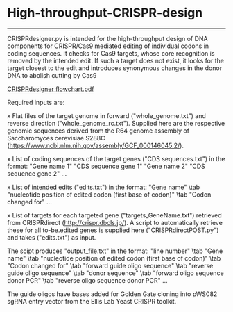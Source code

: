# High-throughput-CRISPR-design

********************************************************************************************************************************************************

CRISPRdesigner.py is intended for the high-throughput design of DNA components for CRISPR/Cas9 mediated editing of individual codons in coding sequences.
It checks for Cas9 targets, whose core recognition is removed by the intended edit. 
If such a target does not exist, it looks for the target closest to the edit and introduces synonymous changes in the donor DNA to abolish cutting by Cas9 

[CRISPRdesigner flowchart.pdf](https://github.com/Stefan-A-Hoffmann/High-throughput-CRISPR-design/files/7353333/CRISPRdesigner.flowchart.pdf)


Required inputs are:

x Flat files of the target genome in forward ("whole_genome.txt") and reverse direction ("whole_genome_rc.txt").
  Supplied here are the respective genomic sequences derived from the R64 genome assembly of Saccharomyces cerevisiae S288C (https://www.ncbi.nlm.nih.gov/assembly/GCF_000146045.2/).

x List of coding sequences of the target genes ("CDS sequences.txt") in the format:
  "Gene name 1"
  "CDS sequence gene 1"
  "Gene name 2"
  "CDS sequence gene 2"
  ...
  
x List of intended edits ("edits.txt") in the format:
  "Gene name" \tab "nucleotide position of edited codon (first base of codon)" \tab "Codon changed for"
  ...
  
x List of targets for each targeted gene ("targets_GeneName.txt") retrieved from CRISPRdirect (http://crispr.dbcls.jp/).
  A script to automatically retrieve these for all to-be.edited genes is supplied here ("CRISPRdirectPOST.py") and takes ("edits.txt") as input.
  
The scipt produces "output_file.txt" in the format:
"line number" \tab "Gene name" \tab "nucleotide position of edited codon (first base of codon)" \tab "Codon changed for" \tab "forward guide oligo sequence" \tab "reverse guide oligo sequence" \tab "donor sequence" \tab "forward oligo sequence donor PCR" \tab "reverse oligo sequence donor PCR"
...

The guide oligos have bases added for Golden Gate cloning into pWS082	sgRNA entry vector from the Ellis Lab Yeast CRISPR toolkit.
